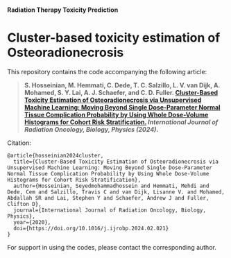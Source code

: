 #### Radiation Therapy Toxicity Prediction

# Cluster-based toxicity estimation of Osteoradionecrosis

This repository contains the code accompanying the following article:

> **S. Hosseinian, M. Hemmati, C. Dede, T. C. Salzillo, L. V. van Dijk, A. Mohamed, S. Y. Lai, A. J. Schaefer, and C. D. Fuller. [Cluster-Based Toxicity Estimation of Osteoradionecrosis via Unsupervised Machine Learning: Moving Beyond Single Dose-Parameter Normal Tissue Complication Probability by Using Whole Dose-Volume Histograms for Cohort Risk Stratification.](https://doi.org/10.1016/j.ijrobp.2024.02.021) _International Journal of Radiation Oncology, Biology, Physics (2024)_.**

Citation:

```
@article{hosseinian2024cluster,
  title={Cluster-Based Toxicity Estimation of Osteoradionecrosis via Unsupervised Machine Learning: Moving Beyond Single Dose-Parameter Normal Tissue Complication Probability by Using Whole Dose-Volume Histograms for Cohort Risk Stratification},
  author={Hosseinian, Seyedmohammadhossein and Hemmati, Mehdi and Dede, Cem and Salzillo, Travis C and van Dijk, Lisanne V. and Mohamed, Abdallah SR and Lai, Stephen Y and Schaefer, Andrew J and Fuller, Clifton D},
  journal={International Journal of Radiation Oncology, Biology, Physics},
  year={2020},
  doi={https://doi.org/10.1016/j.ijrobp.2024.02.021}
}
```

For support in using the codes, please contact the corresponding author. 
